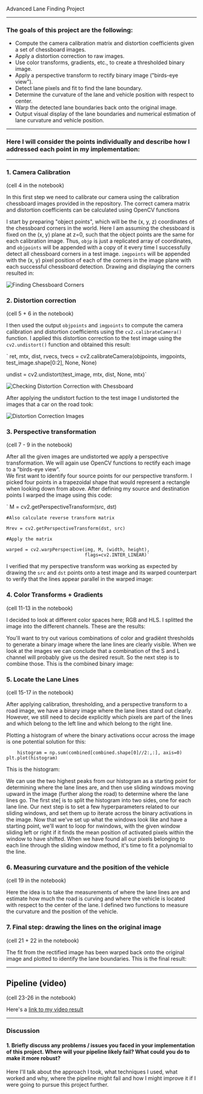 ﻿﻿﻿﻿﻿﻿﻿﻿﻿Advanced Lane Finding Project

---
### The goals of this project are the following:

* Compute the camera calibration matrix and distortion coefficients given a set of chessboard images.
* Apply a distortion correction to raw images.
* Use color transforms, gradients, etc., to create a thresholded binary image.
* Apply a perspective transform to rectify binary image ("birds-eye view").
* Detect lane pixels and fit to find the lane boundary.
* Determine the curvature of the lane and vehicle position with respect to center.
* Warp the detected lane boundaries back onto the original image.
* Output visual display of the lane boundaries and numerical estimation of lane curvature and vehicle position.

[//]: # (Image References)

[image1]: ./output_images/chessboard_corners.png "Finding Chessboard Corners"
[image2]: ./output_images/chessboard_distortion_correction.png "Checking Distortion Correction with Chessboard"
[image3]: ./output_images/undistorted_images.png "Distortion Correction Images"
[image4]: ./examples/warped_straight_lines.jpg "Warp Example"
[image5]: ./examples/color_fit_lines.jpg "Fit Visual"
[image6]: ./examples/example_output.jpg "Output"
[video1]: ./project_video.mp4 "Video"

----
### Here I will consider the points individually and describe how I addressed each point in my implementation:

---

### 1. Camera Calibration
(cell 4 in the notebook)

In this first step we need to calibrate our camera using the calibration chessboard images provided in the repository. The correct camera matrix and distortion coefficients can be calculated using OpenCV functions 

I start by preparing "object points", which will be the (x, y, z) coordinates of the chessboard corners in the world. Here I am assuming the chessboard is fixed on the (x, y) plane at z=0, such that the object points are the same for each calibration image.  Thus, `objp` is just a replicated array of coordinates, and `objpoints` will be appended with a copy of it every time I successfully detect all chessboard corners in a test image.  `imgpoints` will be appended with the (x, y) pixel position of each of the corners in the image plane with each successful chessboard detection.  Drawing and displaying the corners resulted in:

![][image1]

### 2. Distortion correction
(cell 5 + 6 in the notebook)

I then used the output `objpoints` and `imgpoints` to compute the camera calibration and distortion coefficients using the `cv2.calibrateCamera()` function.  I applied this distortion correction to the test image using the `cv2.undistort()` function and obtained this result: 

`    ret, mtx, dist, rvecs, tvecs = cv2.calibrateCamera(objpoints, imgpoints, test_image.shape[0:2], None, None)

undist = cv2.undistort(test_image, mtx, dist, None, mtx)`

![][image2]

After applying the undistort fuction to the test image I undistorted the images that a car on the road took:

![][image3]

### 3. Perspective transformation
(cell 7 - 9 in the notebook)

After all the given images are undistorted we apply a perspective transformation. We will again use OpenCV functions to rectify each image to a "birds-eye view".  
We first want to identify four source points for our perspective transform. I picked four points in a trapezoidal shape that would represent a rectangle when looking down from above. After defining my source and destination points I warped the image using this code:

`    M = cv2.getPerspectiveTransform(src, dst)

    #Also calculate reverse transform matrix
    
    Mrev = cv2.getPerspectiveTransform(dst, src)
    
    #Apply the matrix
    
    warped = cv2.warpPerspective(img, M, (width, height), 
                                 flags=cv2.INTER_LINEAR)`


I verified that my perspective transform was working as expected by drawing the `src` and `dst` points onto a test image and its warped counterpart to verify that the lines appear parallel in the warped image:





### 4. Color Transforms + Gradients
(cell 11-13 in the notebook)

I decided to look at different color spaces here; RGB and HLS. I splitted the image into the different channels. These are the results:



You'll want to try out various combinations of color and gradiënt thresholds to generate a binary image where the lane lines are clearly visible. When we look at the images we can conclude that a combination of the S and L channel will probably give us the desired result. So the next step is to combine those. This is the combined binary image:




### 5. Locate the Lane Lines
(cell 15-17 in the notebook)

After applying calibration, thresholding, and a perspective transform to a road image, we have a binary image where the lane lines stand out clearly. However, we still need to decide explicitly which pixels are part of the lines and which belong to the left line and which belong to the right line.

Plotting a histogram of where the binary activations occur across the image is one potential solution for this:

`    histogram = np.sum(combined[combined.shape[0]//2:,:], axis=0)
    plt.plot(histogram)`

This is the histogram:



We can use the two highest peaks from our histogram as a starting point for determining where the lane lines are, and then use sliding windows moving upward in the image (further along the road) to determine where the lane lines go. The first ste[ is to split the histogram into two sides, one for each lane line. Our next step is to set a few hyperparameters related to our sliding windows, and set them up to iterate across the binary activations in the image. Now that we've set up what the windows look like and have a starting point, we'll want to loop for nwindows, with the given window sliding left or right if it finds the mean position of activated pixels within the window to have shifted. When we have found all our pixels belonging to each line through the sliding window method, it's time to fit a polynomial to the line.




### 6. Measuring curvature and the position of the vehicle
(cell 19 in the notebook)

Here the idea is to take the measurements of where the lane lines are and estimate how much the road is curving and where the vehicle is located with respect to the center of the lane. I defined two functions to measure the curvature and the position of the vehicle.



### 7. Final step: drawing the lines on the original image
(cell 21 + 22 in the notebook)

The fit from the rectified image has been warped back onto the original image and plotted to identify the lane boundaries. This is the final result:




---
## Pipeline (video)
(cell 23-26 in the notebook)



Here's a [link to my video result](./project_video.mp4)

---

### Discussion

#### 1. Briefly discuss any problems / issues you faced in your implementation of this project.  Where will your pipeline likely fail?  What could you do to make it more robust?

Here I'll talk about the approach I took, what techniques I used, what worked and why, where the pipeline might fail and how I might improve it if I were going to pursue this project further.  









